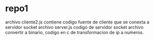 # repo1
archivo cliente2.js contiene codigo fuente de cliente que se conexta a servidor socket
archivo server.js codigo de servidor socket
archivo convertir a binario, codigo en c de transformacion de ip a numeros.
